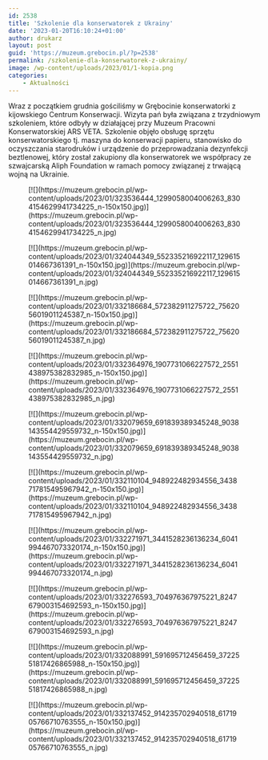 ```yaml
---
id: 2538
title: 'Szkolenie dla konserwatorek z Ukrainy'
date: '2023-01-20T16:10:24+01:00'
author: drukarz
layout: post
guid: 'https://muzeum.grebocin.pl/?p=2538'
permalink: /szkolenie-dla-konserwatorek-z-ukrainy/
image: /wp-content/uploads/2023/01/1-kopia.png
categories:
    - Aktualności
---
```


Wraz z początkiem grudnia gościliśmy w Grębocinie konserwatorki z kijowskiego Centrum Konserwacji. Wizyta pań była związana z trzydniowym szkoleniem, które odbyły w działającej przy Muzeum Pracowni Konserwatorskiej ARS VETA. Szkolenie objęło obsługę sprzętu konserwatorskiego tj. maszyna do konserwacji papieru, stanowisko do oczyszczania starodruków i urządzenie do przeprowadzania dezynfekcji beztlenowej, który został zakupiony dla konserwatorek we współpracy ze szwajcarską Aliph Foundation w ramach pomocy związanej z trwającą wojną na Ukrainie.

<div class="gallery galleryid-2538 gallery-columns-5 gallery-size-thumbnail" id="gallery-34"><figure class="gallery-item"><div class="gallery-icon portrait"> [![](https://muzeum.grebocin.pl/wp-content/uploads/2023/01/323536444_1299058004006263_8304154629941734225_n-150x150.jpg)](https://muzeum.grebocin.pl/wp-content/uploads/2023/01/323536444_1299058004006263_8304154629941734225_n.jpg) </div></figure><figure class="gallery-item"><div class="gallery-icon portrait"> [![](https://muzeum.grebocin.pl/wp-content/uploads/2023/01/324044349_552335216922117_129615014667361391_n-150x150.jpg)](https://muzeum.grebocin.pl/wp-content/uploads/2023/01/324044349_552335216922117_129615014667361391_n.jpg) </div></figure><figure class="gallery-item"><div class="gallery-icon portrait"> [![](https://muzeum.grebocin.pl/wp-content/uploads/2023/01/332186684_572382911275722_7562056019011245387_n-150x150.jpg)](https://muzeum.grebocin.pl/wp-content/uploads/2023/01/332186684_572382911275722_7562056019011245387_n.jpg) </div></figure><figure class="gallery-item"><div class="gallery-icon portrait"> [![](https://muzeum.grebocin.pl/wp-content/uploads/2023/01/332364976_1907731066227572_2551438975382832985_n-150x150.jpg)](https://muzeum.grebocin.pl/wp-content/uploads/2023/01/332364976_1907731066227572_2551438975382832985_n.jpg) </div></figure><figure class="gallery-item"><div class="gallery-icon portrait"> [![](https://muzeum.grebocin.pl/wp-content/uploads/2023/01/332079659_691839389345248_9038143554429559732_n-150x150.jpg)](https://muzeum.grebocin.pl/wp-content/uploads/2023/01/332079659_691839389345248_9038143554429559732_n.jpg) </div></figure><figure class="gallery-item"><div class="gallery-icon portrait"> [![](https://muzeum.grebocin.pl/wp-content/uploads/2023/01/332110104_948922482934556_3438717815495967942_n-150x150.jpg)](https://muzeum.grebocin.pl/wp-content/uploads/2023/01/332110104_948922482934556_3438717815495967942_n.jpg) </div></figure><figure class="gallery-item"><div class="gallery-icon portrait"> [![](https://muzeum.grebocin.pl/wp-content/uploads/2023/01/332271971_3441528236136234_6041994467073320174_n-150x150.jpg)](https://muzeum.grebocin.pl/wp-content/uploads/2023/01/332271971_3441528236136234_6041994467073320174_n.jpg) </div></figure><figure class="gallery-item"><div class="gallery-icon portrait"> [![](https://muzeum.grebocin.pl/wp-content/uploads/2023/01/332276593_704976367975221_8247679003154692593_n-150x150.jpg)](https://muzeum.grebocin.pl/wp-content/uploads/2023/01/332276593_704976367975221_8247679003154692593_n.jpg) </div></figure><figure class="gallery-item"><div class="gallery-icon portrait"> [![](https://muzeum.grebocin.pl/wp-content/uploads/2023/01/332088991_591695712456459_3722551817426865988_n-150x150.jpg)](https://muzeum.grebocin.pl/wp-content/uploads/2023/01/332088991_591695712456459_3722551817426865988_n.jpg) </div></figure><figure class="gallery-item"><div class="gallery-icon portrait"> [![](https://muzeum.grebocin.pl/wp-content/uploads/2023/01/332137452_914235702940518_6171905766710763555_n-150x150.jpg)](https://muzeum.grebocin.pl/wp-content/uploads/2023/01/332137452_914235702940518_6171905766710763555_n.jpg) </div></figure> </div>